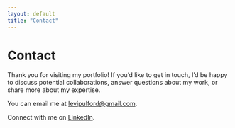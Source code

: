 ```yaml
---
layout: default
title: "Contact"
---
```

# Contact

Thank you for visiting my portfolio! If you’d like to get in touch, I’d be happy to discuss potential collaborations, answer questions about my work, or share more about my expertise.

You can email me at [levipulford@gmail.com](mailto:levipulford@gmail.com).

Connect with me on [LinkedIn](https://www.linkedin.com/in/levipulford/).

